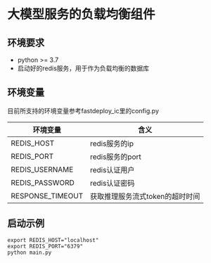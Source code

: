 # 大模型服务的负载均衡组件

## 环境要求

- python >= 3.7
- 启动好的redis服务，用于作为负载均衡的数据库

## 环境变量
目前所支持的环境变量参考fastdeploy_ic里的config.py

| 环境变量    | 含义 |
| -------- | ------- |
| REDIS_HOST | redis服务的ip |
| REDIS_PORT | redis服务的port |
| REDIS_USERNAME |  redis认证用户         |
| REDIS_PASSWORD |  redis认证密码          |
| RESPONSE_TIMEOUT | 获取推理服务流式token的超时时间 |


## 启动示例

```shell
export REDIS_HOST="localhost"
export REDIS_PORT="6379"
python main.py
```

